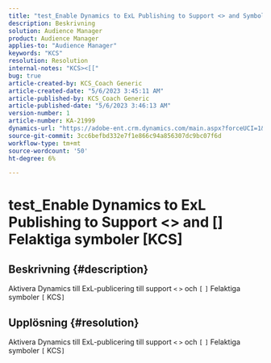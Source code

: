 ```yaml
---
title: "test_Enable Dynamics to ExL Publishing to Support <> and Symbols correct KCS"
description: Beskrivning
solution: Audience Manager
product: Audience Manager
applies-to: "Audience Manager"
keywords: "KCS"
resolution: Resolution
internal-notes: "KCS><[["
bug: true
article-created-by: KCS_Coach Generic
article-created-date: "5/6/2023 3:45:11 AM"
article-published-by: KCS_Coach Generic
article-published-date: "5/6/2023 3:46:13 AM"
version-number: 1
article-number: KA-21999
dynamics-url: "https://adobe-ent.crm.dynamics.com/main.aspx?forceUCI=1&pagetype=entityrecord&etn=knowledgearticle&id=6eee3866-c0eb-ed11-a7c6-6045bd0061cb"
source-git-commit: 3cc6befbd332e7f1e866c94a856307dc9bc07f6d
workflow-type: tm+mt
source-wordcount: '50'
ht-degree: 6%

---
```


# test_Enable Dynamics to ExL Publishing to Support &lt;> and [] Felaktiga symboler [KCS]

## Beskrivning {#description}

Aktivera Dynamics till ExL-publicering till support `<` `>`  och `[` `]`  Felaktiga symboler `[` KCS`]`

## Upplösning {#resolution}


Aktivera Dynamics till ExL-publicering till support `<` `>`  och `[` `]`  Felaktiga symboler `[` KCS`]`
